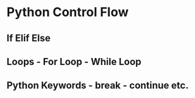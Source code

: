 # Python Control Flow
## If Elif Else 
## Loops - For Loop - While Loop
## Python Keywords - break - continue etc.